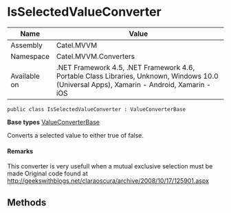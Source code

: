 

# IsSelectedValueConverter

Name|Value
---|---
Assembly|Catel.MVVM
Namespace|Catel.MVVM.Converters
Available on|.NET Framework 4.5, .NET Framework 4.6, Portable Class Libraries, Unknown, Windows 10.0 (Universal Apps), Xamarin - Android, Xamarin - iOS

```
public class IsSelectedValueConverter : ValueConverterBase
```

**Base types**
[ValueConverterBase](/Catel.MVVM\Catel\MVVM\Converters\ValueConverterBase.md)


Converts a selected value to either true of false.

#### Remarks

This converter is very usefull when a mutual exclusive selection must be made Original code found at http://geekswithblogs.net/claraoscura/archive/2008/10/17/125901.aspx



## Methods

